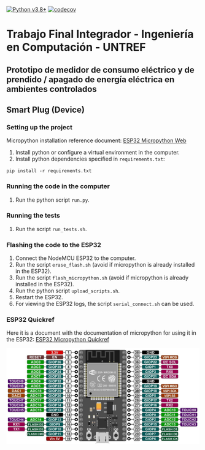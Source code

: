 [![Python v3.8+](https://img.shields.io/badge/Python-v3.8%2B-blue)](https://www.python.org/downloads)
[![codecov](https://codecov.io/gh/GabrielMartinMoran/TFI_UNTREF-device/branch/master/graph/badge.svg?token=PRPQM7JVK4)](https://codecov.io/gh/GabrielMartinMoran/TFI_UNTREF-device)

# Trabajo Final Integrador - Ingeniería en Computación - UNTREF

## Prototipo de medidor de consumo eléctrico y de prendido / apagado de energía eléctrica en ambientes controlados

## Smart Plug (Device)

### Setting up the project

Micropython installation reference document: [ESP32 Micropython Web](https://micropython.org/download/esp32/)


1. Install python or configure a virtual environment in the computer.
2. Install python dependencies specified in `requirements.txt`:

```shell
pip install -r requirements.txt
```

### Running the code in the computer
1. Run the python script `run.py`. 

### Running the tests
1. Run the script `run_tests.sh`.

### Flashing the code to the ESP32
1. Connect the NodeMCU ESP32 to the computer.
2. Run the script `erase_flash.sh` (avoid if micropython is already installed in the ESP32).
3. Run the script `flash_micropython.sh`  (avoid if micropython is already installed in the ESP32).
4. Run the python script `upload_scripts.sh`.
5. Restart the ESP32.
6. For viewing the ESP32 logs, the script `serial_connect.sh` can be used.

### ESP32 Quickref

Here it is a document with the documentation of micropython for using it in the ESP32: [ESP32 Micropython Quickref](https://docs.micropython.org/en/latest/esp32/quickref.html)

![NodeMCU ESP32 Pinout](NodeMCU-ESP32.jpg)